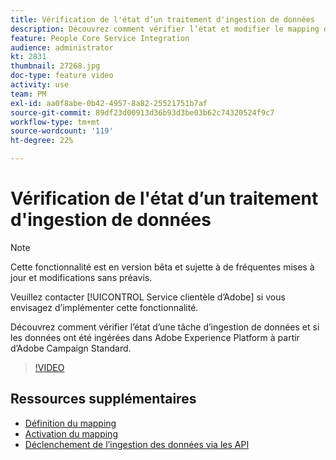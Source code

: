 ```yaml
---
title: Vérification de l'état d’un traitement d'ingestion de données
description: Découvrez comment vérifier l’état et modifier le mapping des données.
feature: People Core Service Integration
audience: administrator
kt: 2831
thumbnail: 27268.jpg
doc-type: feature video
activity: use
team: PM
exl-id: aa0f8abe-0b42-4957-8a82-25521751b7af
source-git-commit: 89df23d00913d36b93d3be03b62c74320524f9c7
workflow-type: tm+mt
source-wordcount: '119'
ht-degree: 22%

---
```


# Vérification de l&#39;état d’un traitement d&#39;ingestion de données

>[!NOTE]
>
>Cette fonctionnalité est en version bêta et sujette à de fréquentes mises à jour et modifications sans préavis.
>
>Veuillez contacter [!UICONTROL Service clientèle d’Adobe] si vous envisagez d’implémenter cette fonctionnalité.

Découvrez comment vérifier l’état d’une tâche d’ingestion de données et si les données ont été ingérées dans Adobe Experience Platform à partir d’Adobe Campaign Standard.

>[!VIDEO](https://video.tv.adobe.com/v/27268?quality=12&learn=on)

## Ressources supplémentaires

* [Définition du mapping](https://experienceleague.adobe.com/docs/campaign-standard/using/integrating-with-adobe-cloud/adobe-experience-platform/data-connector/aep-mapping-definition.html)
* [Activation du mapping](https://experienceleague.adobe.com/docs/campaign-standard/using/integrating-with-adobe-cloud/adobe-experience-platform/data-connector/aep-mapping-activation.html)
* [Déclenchement de l’ingestion des données via les API](https://experienceleague.adobe.com/docs/campaign-standard/using/integrating-with-adobe-cloud/adobe-experience-platform/data-connector/aep-triggering-data-ingestion.html)
